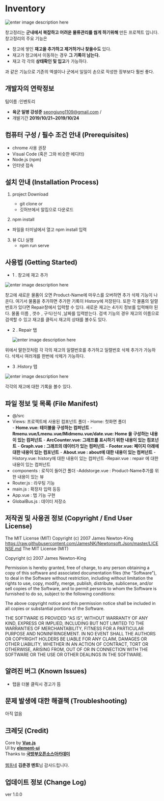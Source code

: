 # Inventory
![enter image description here](https://lh3.googleusercontent.com/O09SJVI-XC9lVGTzkBN8lxKn7Aq2ppjkbZ3XkTK3vNLHPJvv5ZTwCGi4GcqtCT7MjvDYuBuKJE5H=s128 "창고정리 시스템")

창고정리는 **군내에서 복잡하고 어려운 물류관리를 쉅게 하기위해** 만든 프로젝트 입니다.
창고정리의 주요 기능은


-  창고에 쌓인 **재고을 추가하고 제거하거나 찾을수도** 있다.
-  재고가 창고에서 이동하는 경우 **그 기록이 남는다.**
-  재고 각 각의 **상태확인 및 입고**가 가능하다.

과 같은 기능으로  기존의 엑셀이나 군에서 일일이 손으로 작성한 장부보다 훨씬 좋다.  

개발자의 연락정보
-
팀이름 :인벤토리 
-  **육군 일병 강성준**  seongjung1109@gmail.com / 
-  개발기간  **2019/10/21~2019/10/24**

컴퓨터 구성 / 필수 조건 안내 (Prerequisites)
-
- chrome 사용 권장
- Visual Code (혹은 그와 비슷한 에디터)
- Node.js (npm)
- 인터넷 접속 

설치 안내 (Installation Process)
-
 1. project Download
     
     - git  clone 
     or
     - 깃허브에서 알집으로 다운로드 

  2.  npm install
  - 파일을 터미널에서 열고 npm install 입력 
 
 3. 뷰 CLI 실행 
    - npm run serve 

사용법 (Getting Started)
-
- 1 . 창고에 재고 추가 


![enter image description here](https://lh3.googleusercontent.com/RT4sE9_V7kw3VBV8JjdgxgrShH-2s69WVK2AkSHZhNz3XbP9vqFu7av0p6q4WiwfgxtLX1JBB3t5)
	
창고에 새로운 물품이 오면 Product-Name에 마우스를 오버하면 추가 삭제 기능이 나온다. 여기서 물품을 추가하면 추가한 기록이 History에 저장된다. 또한 각 물품의 일렬번호가 있다면 Repair창에서 입력할 수 있다. 새로운 재고는 4가지 정보를 입력해야 된다. 물품 이름 , 갯수 , 구식/신식 ,날짜를 입력받는다. 검색 기능의 경우 재고의 이름으로 검색할 수 있고 재고를 클릭시 재고의 상태를 볼수도 있다.

- 2 . Repair 탭 


  ![enter image description here](https://lh3.googleusercontent.com/oqdPsaFfGgjqq0tphfByUwUAsI6DYbk5OPSqXlv5vCm899tpcJ5-NTcXE93PyusOhhOOxsRBhaTX)

위에서 말한것처럼 각 각의 재고의 일렬번호를 추가하고 일렬번호 삭제 추가가 가능하다. 삭제시 여러개를 한번에 삭제가 가능하다.

- 3 .History 탭


![enter image description here](https://lh3.googleusercontent.com/G7DrTf0jScV8k_nimlwxp2RCIeumtVsvoHHc7ayHDM9taIsARH1TSbu-ggJpETer0Hx9i08DxNl9)

각각의 재고에 대한 기록을 볼수 있다.


파일 정보 및 목록 (File Manifest)
- 
-  @/src 
- Views: 프로젝트에 사용된 컴포넌트 폴더
       - Home:  첫화면  폴더  
            - **Home.vue:  테이블을 구성하는 컴퍼넌트**
             - **Rmenu.vue/Lmenu.vue/Midmenu.vue/date.vue:  Home 을 구성하는 내용이 있는 컴퍼넌트**
            - **ArcCounter.vue:  그래프를 표시하기 위한 내용이  있는 컴포넌트**
            - **Graph.vue :  그래프의 데이터가 있는 컴퍼넌트**
             - **Footer.vue:  페이지 아래에 대한 내용이 있는 컴포넌트**
        - **About.vue : about에 대한 내용이 있는 컴퍼넌트**
		 -History.vue: history에 대한 내용이 있는 컴퍼넌트 
		 -Repair.vue : repair 에 대한 내용이 있는 컴퍼넌트 
- components : 로직이 들어간 폴더 
	-Addstorge.vue : Product-Name추가를 위한 내용이 있는 뷰
- Router.js : 라우팅 기능
-  main.js : 확장자 입력 등등
-  App.vue : 탭 기능 구현 
-  GlobalBus.js : 데이터 저장소 
	
		 
		       

저작권 및 사용권 정보 (Copyright / End User License)
- 
The MIT License (MIT) Copyright (c) 2007 James Newton-King https://raw.githubusercontent.com/JamesNK/Newtonsoft.Json/master/LICENSE.md The MIT License (MIT)

Copyright (c) 2007 James Newton-King

Permission is hereby granted, free of charge, to any person obtaining a copy of this software and associated documentation files (the "Software"), to deal in the Software without restriction, including without limitation the rights to use, copy, modify, merge, publish, distribute, sublicense, and/or sell copies of the Software, and to permit persons to whom the Software is furnished to do so, subject to the following conditions:

The above copyright notice and this permission notice shall be included in all copies or substantial portions of the Software.

THE SOFTWARE IS PROVIDED "AS IS", WITHOUT WARRANTY OF ANY KIND, EXPRESS OR IMPLIED, INCLUDING BUT NOT LIMITED TO THE WARRANTIES OF MERCHANTABILITY, FITNESS FOR A PARTICULAR PURPOSE AND NONINFRINGEMENT. IN NO EVENT SHALL THE AUTHORS OR COPYRIGHT HOLDERS BE LIABLE FOR ANY CLAIM, DAMAGES OR OTHER LIABILITY, WHETHER IN AN ACTION OF CONTRACT, TORT OR OTHERWISE, ARISING FROM, OUT OF OR IN CONNECTION WITH THE SOFTWARE OR THE USE OR OTHER DEALINGS IN THE SOFTWARE.

알려진 버그 (Known Issues)
-
- 탭을 더불 클릭시 경고가 뜸 

문제 발생에 대한 해결책 (Troubleshooting)
-
아직 없음 

크레딧 (Credit)
-
Core by **[Vue.js](https://vuejs.org/)**<br>
UI by **[element-ui](https://element.eleme.io/)**<br>
Thanks to **[국방부오픈소스아카데미](https://osam.kr/)**<br><br>
[웹동네](http://webdongne.com) **김춘경 멘토**님 감사드립니다.


업데이트 정보 (Change Log)
-
ver 1.0.0

 
